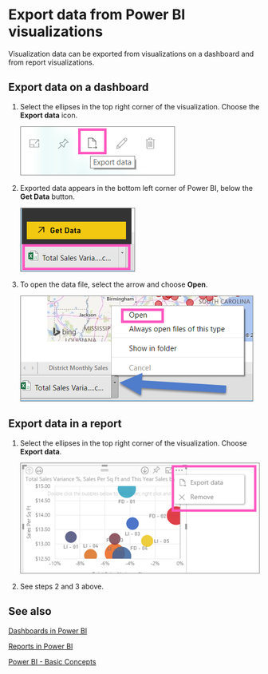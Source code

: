 ﻿<properties
   pageTitle="Export data from a visualization"
   description="Export data from a report visualization and dashboard visualization"
   services="powerbi"
   documentationCenter=""
   authors="mihart"
   manager="mblythe"
   editor=""
   tags=""/>

<tags
   ms.service="powerbi"
   ms.devlang="NA"
   ms.topic="article"
   ms.tgt_pltfrm="NA"
   ms.workload="powerbi"
   ms.date="01/08/2015"
   ms.author="mihart"/>

# Export data from Power BI visualizations
Visualization data can be exported from visualizations on a dashboard and from report visualizations.

## Export data on a dashboard

1. Select the ellipses in the top right corner of the visualization. Choose the  **Export data** icon.

    ![](media/powerbi-service-export-data/pbi_export_dash.png)

2. Exported data appears in the bottom left corner of Power BI, below the **Get Data** button.

    ![](media/powerbi-service-export-data/pbi_exported.png)

3. To open the data file, select the arrow and choose **Open**.

    ![](media/powerbi-service-export-data/pbi_exported_open.png)


## Export data in a report

1. Select the ellipses in the top right corner of the visualization. Choose  **Export data**.

    ![](media/powerbi-service-export-data/pbi_export_dialog.png)

2. See steps 2 and 3 above.


## See also

[Dashboards in Power BI](powerbi-service-dashboards.md)

[Reports in Power BI](powerbi-service-reports.md)

[Power BI - Basic Concepts](powerbi-service-basic-concepts.md)
